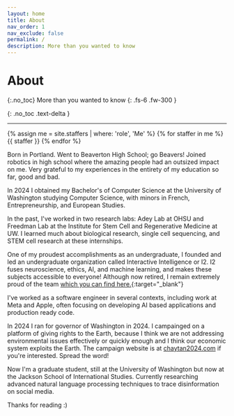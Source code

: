 ```yaml
---
layout: home
title: About
nav_order: 1
nav_exclude: false
permalink: /
description: More than you wanted to know 
---
```


# About
{:.no_toc}
More than you wanted to know
{: .fs-6 .fw-300 }


[comment]: # (## Table of contents)

[comment]: # (1. TOC)

[comment]: # (   {:toc})

{: .no_toc .text-delta }


---

{% assign me = site.staffers | where: 'role', 'Me' %}
{% for staffer in me %}
{{ staffer }}
{% endfor %}

Born in Portland. Went to Beaverton High School; go Beavers! Joined robotics in high school where the amazing people had an outsized impact on me. Very grateful to my experiences in the entirety of my education so far, good and bad.  

In 2024 I obtained my Bachelor's of Computer Science at the University of Washington studying Computer Science, with minors in French, Entrepreneurship, and European Studies.  

In the past, I've worked in two research labs: Adey Lab at OHSU and Freedman Lab at the Institute for Stem Cell and Regenerative Medicine at UW. I learned much about biological research, single cell sequencing, and STEM cell research at these internships.  

One of my proudest accomplishments as an undergraduate, I founded and led an undergraduate organization called Interactive Intelligence or I2. I2 fuses neuroscience, ethics, AI, and machine learning, and makes these subjects accessible to everyone!
Although now retired, I remain extremely proud of the team [which you can find here.](https://interactive-intelligence.github.io){:target="_blank"}  

I've worked as a software engineer in several contexts, including work at Meta and Apple, often focusing on developing AI based applications and production ready code.  
  
In 2024 I ran for governor of Washington in 2024. I campainged on a platform of giving rights to the Earth, because I think we are not addressing environmental issues effectively or quickly enough and I think our economic system exploits the Earth. The campaign website is at [chaytan2024.com](https://chaytan2024.com) if you're interested. Spread the word!  

Now I'm a graduate student, still at the University of Washington but now at the Jackson School of International Studies. Currently researching advanced natural language processing techniques to trace disinformation on social media. 

Thanks for reading :\)
